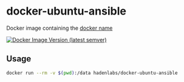 # docker-ubuntu-ansible

Docker image containing the [docker name](https://github.com/hadenlabs/docker-ubuntu-ansible)

[![Docker Image Version (latest semver)](https://img.shields.io/docker/v/hadenlabs/docker-ubuntu-ansible?sort=semver)](https://hub.docker.com/r/hadenlabs/docker-ubuntu-ansible)

## Usage

```bash
docker run --rm -v $(pwd):/data hadenlabs/docker-ubuntu-ansible
```
